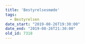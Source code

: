 ```yaml
---
title: 'Bestyrelsesmøde'
tags:
  - Bestyrelsen
date_start: "2019-08-26T19:30:00"
date_end: "2019-08-26T21:30:00"
old_id: 7318
---
```

